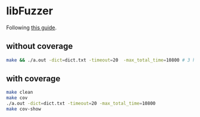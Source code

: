 # libFuzzer

Following [this guide](https://github.com/google/fuzzing/blob/master/tutorial/libFuzzerTutorial.md).

## without coverage
```bash
make && ./a.out -dict=dict.txt -timeout=20  -max_total_time=10800 # 3 hours or ctrl c when desired
```

## with coverage
```bash
make clean
make cov
./a.out -dict=dict.txt -timeout=20 -max_total_time=10800
make cov-show
```
